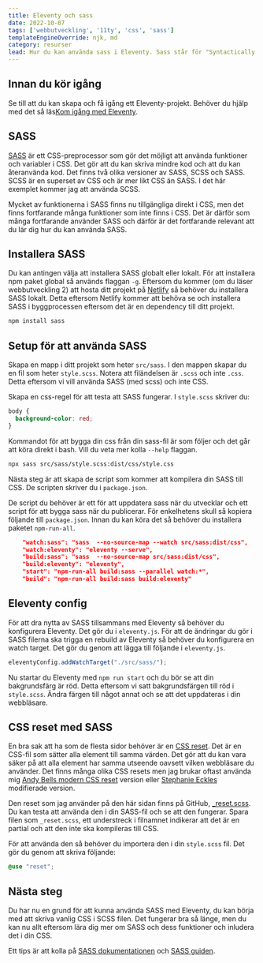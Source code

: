 ```yaml
---
title: Eleventy och sass
date: 2022-10-07
tags: ['webbutveckling', '11ty', 'css', 'sass']
templateEngineOverride: njk, md
category: resurser
lead: Hur du kan använda sass i Eleventy. Sass står för "Syntactically Awesome Style Sheets". Läs vidare för att få en grundläggande introduktion.
---
```


## Innan du kör igång

Se till att du kan skapa och få igång ett Eleventy-projekt. Behöver du hjälp med det så läs[Kom igång med Eleventy](/posts/kom-igang-med-eleventy/).

## SASS

[SASS](https://sass-lang.com/) är ett CSS-preprocessor som gör det möjligt att använda funktioner och variabler i CSS. Det gör att du kan skriva mindre kod och att du kan återanvända kod. Det finns två olika versioner av SASS, SCSS och SASS. SCSS är en superset av CSS och är mer likt CSS än SASS. I det här exemplet kommer jag att använda SCSS.

Mycket av funktionerna i SASS finns nu tillgängliga direkt i CSS, men det finns fortfarande många funktioner som inte finns i CSS. Det är därför som många fortfarande använder SASS och därför är det fortfarande relevant att du lär dig hur du kan använda SASS.

## Installera SASS

Du kan antingen välja att installera SASS globalt eller lokalt. För att installera npm paket global så används flaggan ```-g```. Eftersom du kommer (om du läser webbutveckling 2) att hosta ditt projekt på [Netlify](https://www.netlify.com/) så behöver du installera SASS lokalt. Detta eftersom Netlify kommer att behöva se och installera SASS i byggprocessen eftersom det är en dependency till ditt projekt.

```bash
npm install sass
```

## Setup för att använda SASS

Skapa en mapp i ditt projekt som heter ```src/sass```. I den mappen skapar du en fil som heter ```style.scss```. Notera att filändelsen är ```.scss``` och inte ```.css```. Detta eftersom vi vill använda SASS (med scss) och inte CSS.

Skapa en css-regel för att testa att SASS fungerar. I ```style.scss``` skriver du:

```scss
body {
  background-color: red;
}
```

Kommandot för att bygga din css från din sass-fil är som följer och det går att köra direkt i bash. Vill du veta mer kolla ```--help``` flaggan.

```bash
npx sass src/sass/style.scss:dist/css/style.css
```

Nästa steg är att skapa de script som kommer att kompilera din SASS till CSS. De scripten skriver du i ```package.json```.

De script du behöver är ett för att uppdatera sass när du utvecklar och ett script för att bygga sass när du publicerar. För enkelhetens skull så kopiera följande till ```package.json```. Innan du kan köra det så behöver du installera paketet ```npm-run-all```.

```json
    "watch:sass": "sass  --no-source-map --watch src/sass:dist/css",
    "watch:eleventy": "eleventy --serve",
    "build:sass": "sass  --no-source-map src/sass:dist/css",
    "build:eleventy": "eleventy",
    "start": "npm-run-all build:sass --parallel watch:*",
    "build": "npm-run-all build:sass build:eleventy"
```

## Eleventy config

För att dra nytta av SASS tillsammans med Eleventy så behöver du konfigurera Eleventy. Det gör du i ```eleventy.js```. För att de ändringar du gör i SASS filerna ska trigga en rebuild av Eleventy så behöver du konfigurera en watch target. Det gör du genom att lägga till följande i ```eleventy.js```.

```js
eleventyConfig.addWatchTarget("./src/sass/");
```

Nu startar du Eleventy med ```npm run start``` och du bör se att din bakgrundsfärg är röd. Detta eftersom vi satt bakgrundsfärgen till röd i ```style.scss```. Ändra färgen till något annat och se att det uppdateras i din webbläsare.

## CSS reset med SASS

En bra sak att ha som de flesta sidor behöver är en [CSS reset](https://meyerweb.com/eric/tools/css/reset/). Det är en CSS-fil som sätter alla element till samma värden. Det gör att du kan vara säker på att alla element har samma utseende oavsett vilken webbläsare du använder. Det finns många olika CSS resets men jag brukar oftast använda mig [Andy Bells modern CSS reset](https://piccalil.li/blog/a-modern-css-reset/) version eller [Stephanie Eckles](https://github.com/5t3ph) modifierade version.

Den reset som jag använder på den här sidan finns på GitHub, [_reset.scss](https://github.com/jensnti/jensa.dev/blob/main/src/sass/global/_reset.scss). Du kan testa att använda den i din SASS-fil och se att den fungerar. Spara filen som ```_reset.scss```, ett understreck i filnamnet indikerar att det är en partial och att den inte ska kompileras till CSS.

För att använda den så behöver du importera den i din ```style.scss``` fil. Det gör du genom att skriva följande:

```scss
@use "reset";
```

## Nästa steg

Du har nu en grund för att kunna använda SASS med Eleventy, du kan börja med att skriva vanlig CSS i SCSS filen. Det fungerar bra så länge, men du kan nu allt eftersom lära dig mer om SASS och dess funktioner och inludera det i din CSS.

Ett tips är att kolla på [SASS dokumentationen](https://sass-lang.com/documentation) och [SASS guiden](https://sass-lang.com/guide).
